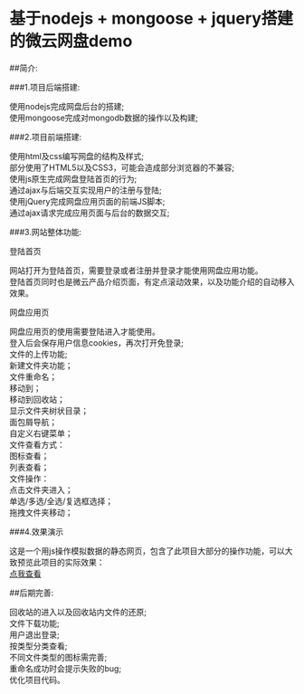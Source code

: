 # 基于nodejs + mongoose + jquery搭建的微云网盘demo
##简介:

###1.项目后端搭建:

使用nodejs完成网盘后台的搭建;</br>
使用mongoose完成对mongodb数据的操作以及构建;</br>

###2.项目前端搭建:

使用html及css编写网盘的结构及样式;</br>
部分使用了HTML5以及CSS3，可能会造成部分浏览器的不兼容;</br>
使用js原生完成网盘登陆首页的行为;</br>
通过ajax与后端交互实现用户的注册与登陆;</br>
使用jQuery完成网盘应用页面的前端JS脚本;</br>
通过ajax请求完成应用页面与后台的数据交互;</br>

###3.网站整体功能:

登陆首页

网站打开为登陆首页，需要登录或者注册并登录才能使用网盘应用功能。</br>
登陆首页同时也是微云产品介绍页面，有定点滚动效果，以及功能介绍的自动移入效果。</br>

网盘应用页

网盘应用页的使用需要登陆进入才能使用。</br>
登入后会保存用户信息cookies，再次打开免登录;</br>
文件的上传功能;</br>
新建文件夹功能；</br>
文件重命名；</br>
移动到；</br>
移动到回收站；</br>
显示文件夹树状目录；</br>
面包屑导航；</br>
自定义右键菜单；</br>
文件查看方式：</br>
  图标查看；</br>
  列表查看；</br>
文件操作：</br>
  点击文件夹进入；</br>
  单选/多选/全选/复选框选择；</br>
  拖拽文件夹移动；</br>


###4.效果演示

这是一个用js操作模拟数据的静态网页，包含了此项目大部分的操作功能，可以大致预览此项目的实际效果：</br>
<a href="https://sikychen.github.io/weiyun_demo/login.html">点我查看</a></br>

##后期完善:

回收站的进入以及回收站内文件的还原;</br>
文件下载功能;</br>
用户退出登录;</br>
按类型分类查看;</br>
不同文件类型的图标需完善;</br>
重命名成功时会提示失败的bug;</br>
优化项目代码。</br>
